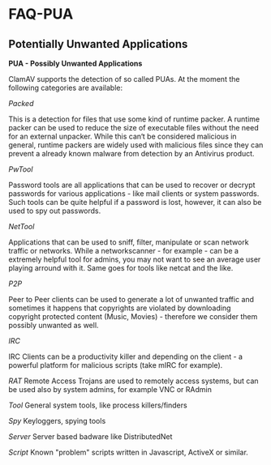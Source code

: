 # FAQ-PUA #

## Potentially Unwanted Applications ##

<strong>PUA - Possibly Unwanted Applications</strong>

ClamAV supports the detection of so called PUAs. At the moment the
following categories are available:

<em>Packed</em>

This is a detection for files that use some kind of runtime packer. A
runtime packer  can be used to reduce the size of executable files
without the need for an external unpacker. While this can‘t be
considered malicious in general, runtime packers are widely used with
malicious files since they can prevent a already known malware from
detection by an Antivirus product.

<em>PwTool</em>

Password tools are all applications that can be used to recover or
decrypt passwords for various applications - like mail clients or
system passwords. Such tools can be quite helpful if a password is
lost, however, it can also be used to spy out passwords.

<em>NetTool</em>

Applications that can be used to sniff, filter, manipulate or scan
network traffic or networks.  While a networkscanner - for example -
can be a extremely helpful tool for admins, you may not want to see an
average user playing arround with it. Same goes for tools like netcat
and the like.

<em>P2P</em>

Peer to Peer clients can be used to generate a lot of unwanted traffic
and sometimes it happens that copyrights are violated by downloading
copyright protected content (Music, Movies) - therefore we consider
them possibly unwanted as well.

<em>IRC</em>

IRC Clients can be a productivity killer and depending on the client -
a powerful platform for malicious scripts (take mIRC for example).

<em>RAT</em>
Remote Access Trojans are used to remotely access systems, but can be used also by system admins, for example VNC or RAdmin

<em>Tool</em>
General system tools, like process killers/finders

<em>Spy</em>
Keyloggers, spying tools

<em>Server</em>
Server based badware like DistributedNet

<em>Script</em>
Known "problem" scripts written in Javascript, ActiveX or similar.
